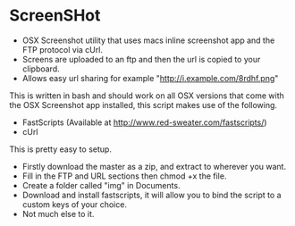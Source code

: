 # ScreenSHot
- OSX Screenshot utility that uses macs inline screenshot app and the FTP protocol via cUrl.
- Screens are uploaded to an ftp and then the url is copied to your clipboard.
- Allows easy url sharing for example "http://i.example.com/8rdhf.png"

This is written in bash and should work on all OSX versions that come with the OSX Screenshot app installed, this script makes use of the following.

- FastScripts (Available at http://www.red-sweater.com/fastscripts/)
- cUrl

This is pretty easy to setup.

- Firstly download the master as a zip, and extract to wherever you want.
- Fill in the FTP and URL sections then chmod +x the file.
- Create a folder called "img" in Documents.
- Download and install fastscripts, it will allow you to bind the script to a custom keys of your choice.
- Not much else to it.
